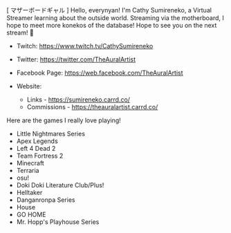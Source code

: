 [ マザーボードギャル ] 
     Hello, everynyan! I'm Cathy Sumireneko, a Virtual Streamer learning about the outside world. Streaming via the motherboard, I hope to meet more konekos of the database! Hope to see you on the next stream! 💜

- Twitch:
          https://www.twitch.tv/CathySumireneko

- Twitter:
          https://twitter.com/TheAuralArtist

- Facebook Page:
          https://web.facebook.com/TheAuralArtist

- Website:
    - Links - https://sumireneko.carrd.co/
    - Commissions - https://theauralartist.carrd.co/  



Here are the games I really love playing!  
- Little Nightmares Series
- Apex Legends
- Left 4 Dead 2
- Team Fortress 2
- Minecraft
- Terraria
- osu!
- Doki Doki Literature Club/Plus!
- Helltaker
- Danganronpa Series
- House
- GO HOME
- Mr. Hopp's Playhouse Series

<!---
TheAuralArtist/TheAuralArtist is a ✨ special ✨ repository because its `README.md` (this file) appears on your GitHub profile.
You can click the Preview link to take a look at your changes.
--->
